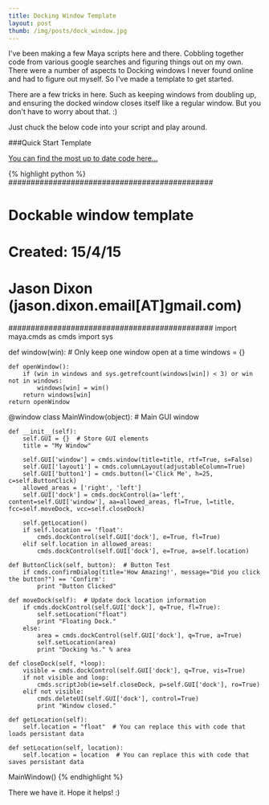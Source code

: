 ```yaml
---
title: Docking Window Template
layout: post
thumb: /img/posts/dock_window.jpg
---
```


I've been making a few Maya scripts here and there. Cobbling together code from various google searches and figuring things out on my own. There were a number of aspects to Docking windows I never found online and had to figure out myself. So I've made a template to get started.

There are a few tricks in here. Such as keeping windows from doubling up, and ensuring the docked window closes itself like a regular window. But you don't have to worry about that. :)

Just chuck the below code into your script and play around.

###Quick Start Template

[You can find the most up to date code here...](https://gist.github.com/internetimagery/dd0959a19e5fe9e0a8cf)

{% highlight python %}
##############################################
# Dockable window template
# Created: 15/4/15
# Jason Dixon (jason.dixon.email[AT]gmail.com)
##############################################
import maya.cmds as cmds
import sys


def window(win):  # Only keep one window open at a time
    windows = {}

    def openWindow():
        if (win in windows and sys.getrefcount(windows[win]) < 3) or win not in windows:
            windows[win] = win()
        return windows[win]
    return openWindow


@window
class MainWindow(object):  # Main GUI window

    def __init__(self):
        self.GUI = {}  # Store GUI elements
        title = "My Window"

        self.GUI['window'] = cmds.window(title=title, rtf=True, s=False)
        self.GUI['layout1'] = cmds.columnLayout(adjustableColumn=True)
        self.GUI['button1'] = cmds.button(l='Click Me', h=25, c=self.ButtonClick)
        allowed_areas = ['right', 'left']
        self.GUI['dock'] = cmds.dockControl(a='left', content=self.GUI['window'], aa=allowed_areas, fl=True, l=title, fcc=self.moveDock, vcc=self.closeDock)

        self.getLocation()
        if self.location == 'float':
            cmds.dockControl(self.GUI['dock'], e=True, fl=True)
        elif self.location in allowed_areas:
            cmds.dockControl(self.GUI['dock'], e=True, a=self.location)

    def ButtonClick(self, button):  # Button Test
        if cmds.confirmDialog(title='How Amazing!', message="Did you click the button?") == 'Confirm':
            print "Button Clicked"

    def moveDock(self):  # Update dock location information
        if cmds.dockControl(self.GUI['dock'], q=True, fl=True):
            self.setLocation("float")
            print "Floating Dock."
        else:
            area = cmds.dockControl(self.GUI['dock'], q=True, a=True)
            self.setLocation(area)
            print "Docking %s." % area

    def closeDock(self, *loop):
        visible = cmds.dockControl(self.GUI['dock'], q=True, vis=True)
        if not visible and loop:
            cmds.scriptJob(ie=self.closeDock, p=self.GUI['dock'], ro=True)
        elif not visible:
            cmds.deleteUI(self.GUI['dock'], control=True)
            print "Window closed."

    def getLocation(self):
        self.location = "float"  # You can replace this with code that loads persistant data

    def setLocation(self, location):
        self.location = location  # You can replace this with code that saves persistant data

MainWindow()
{% endhighlight %}

There we have it. Hope it helps! :)